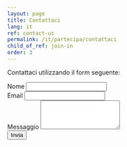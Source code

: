 ```yaml
---
layout: page
title: Contattaci
lang: it
ref: contact-us
permalink: /it/partecipa/contattaci
child_of_ref: join-in
order: 3
---
```


Contattaci utilizzando il form seguente:

<form name="simple-contact-form" accept-charset="utf-8" action="https://formspree.io/{{ site.email }}" method="post">
  <div class="field">
    <label for="full-name">Nome</label>
    <input type="text" name="name" id="full-name" />
  </div>
  <div class="field">
    <label for="email-address">Email</label>
    <input type="email" name="_replyto" id="email-address" required="" />
  </div>
  <div class="field">
    <label for="message">Messaggio</label>
    <textarea name="message" id="message" rows="4" required=""></textarea>
  </div>
  <input type="hidden" name="_subject" id="email-subject" value="Contact Form Submission">
  <input type="submit" value="Invia" />
</form>
